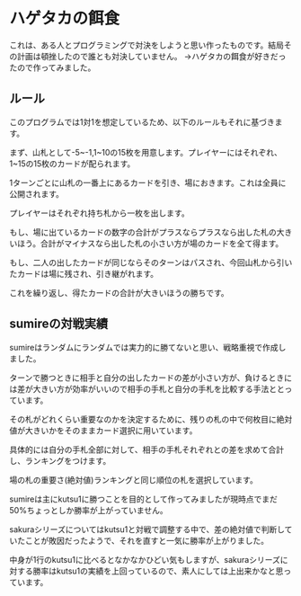 # ハゲタカの餌食

これは、ある人とプログラミングで対決をしようと思い作ったものです。結局その計画は頓挫したので誰とも対決していません。
→ハゲタカの餌食が好きだったので作ってみました。

## ルール
このプログラムでは1対1を想定しているため、以下のルールもそれに基づきます。

まず、山札として-5\~-1,1\~10の15枚を用意します。プレイヤーにはそれぞれ、1\~15の15枚のカードが配られます。

1ターンごとに山札の一番上にあるカードを引き、場におきます。これは全員に公開されます。

プレイヤーはそれぞれ持ち札から一枚を出します。

もし、場に出ているカードの数字の合計がプラスならプラスなら出した札の大きいほう。合計がマイナスなら出した札の小さい方が場のカードを全て得ます。

もし、二人の出したカードが同じならそのターンはパスされ、今回山札から引いたカードは場に残され、引き継がれます。

これを繰り返し、得たカードの合計が大きいほうの勝ちです。



## sumireの対戦実績
sumireはランダムにランダムでは実力的に勝てないと思い、戦略重視で作成しました。

ターンで勝つときに相手と自分の出したカードの差が小さい方が、負けるときには差が大きい方が効率がいいので相手の手札と自分の手札を比較する手法ととっています。

その札がどれくらい重要なのかを決定するために、残りの札の中で何枚目に絶対値が大きいかをそのままカード選択に用いています。

具体的には自分の手札全部に対して、相手の手札それぞれとの差を求めて合計し、ランキングをつけます。

場の札の重要さ(絶対値)ランキングと同じ順位の札を選択しています。

sumireは主にkutsu1に勝つことを目的として作ってみましたが現時点でまだ50%ちょっとしか勝率が上がっていません。

sakuraシリーズについてはkutsu1と対戦で調整する中で、差の絶対値で判断していたことが敗因だったようで、それを直すと一気に勝率が上がりました。

中身が1行のkutsu1に比べるとなかなかひどい気もしますが、sakuraシリーズに対する勝率はkutsu1の実績を上回っているので、素人にしては上出来かなと思っています。
